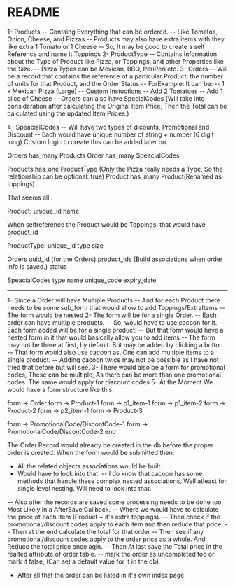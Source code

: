 # README

1- Products
  -- Containg Everything that can be ordered.
    -- Like Tomatos, Onion, Cheese, and Pizzas
  -- Products may also have extra items with they like extra 1 Tomato or 1 Cheese
    -- So, It may be good to create a self Reference and name it Toppings
2- ProductType
  -- Contains Information about the Type of Product like Pizza, or Toppings, and other Properties like the Size.
    -- Pizza Types can be Mexican, BBQ, PeriPeri etc.
3- Orders
  -- Will be a record that contains the reference of a particular Product, the number of units for that Product, and the Order Status
    -- ForExample: It can be:
      -- 1 x Mexican Pizza (Large)
        -- Custom Instuctions
          -- Add 2 Tomatoes
          -- Add 1 slice of Cheese
  -- Orders can also have SpecialCodes (Will take into consideration after calculating the Original Item Price, Then the Total can be calculated using the updated Item Prices.)

4- SpeacialCodes
  -- Will have two types of dicounts, Promotional and Discount
  -- Each would have unique number of string + number (6 digit long) Custom logic to create this can be added later on.



Orders has_many Products
Order has_many SpeacialCodes

Products has_one ProductType (Only the Pizza really needs a Type, So the relationship can be optional: true)
Product has_many Product(Renamed as toppings)


That seems all..


Product:
unique_id
name

When selfreference the Product would be Toppings, that would have
product_id

ProductType:
unique_id
type
size

Orders
uuid_id (for the Orders)
product_ids (Build associations when order info is saved.)
status

SpeacialCodes
type
name
unique_code
expiry_date


---


1- Since a Order will have Multiple Products
  -- And for each Product there needs to be some sub_form that would allow to add Toppings/ExtraItems
    -- The form would be nested
2- The form will be for a single Order.
  -- Each order can have multiple products.
    -- So, would have to use cacoon for it.
    -- Each form added will be for a single product.
    	-- But that form would have a nested form in it that would basically allow you to add items
    	  -- The form may not be there at first, by default. But may be added by clicking a button.
    	  -- That form would also use cacoon as, One can add multiple items to a single product.
        -- Adding cacoon twice may not be possible as I have not tried that before but will see.
3- There would also be a form for promotional codes, These can be multiple, As there can be more than one promotional codes. The same would apply for discount codes
5- At the Moment We would have a form structure like this:

form -> Order
  form -> Product-1
    form -> p1_item-1
    form -> p1_item-2
  form -> Product-2
    form -> p2_item-1
  form -> Product-3

  form -> PromotionalCode/DiscontCode-1
  form -> PromotionalCode/DiscontCode-2
end


The Order Record would already be created in  the db before the proper order is created.
When the form would be submitted then:
- All the related objects associations would be built.
- Would have to look into that.
  -- I do know that cacoon has some methods that handle these complex nested associations, Well atleast for single level nesting. Will need to look into that.

-- Also after the records are saved some processing needs to be done too, Most Likely in a AfterSave Callback.
  -- Where we would have to calculate the price of each Item (Product + it's extra toppings).
    -- Then check if the promotional/discount codes apply to each item and then reduce that price.
    -- Then at the end calculate the total for that order
    -- Then see if any promotional/discount codes apply to the order price as a whole. And Reduce the total price once agin.
    -- Then At last save the Total price in the realted attribute of order table.
    -- mark the order as uncompleted too or mark it false, (Can set a default value for it in the db)
- After all that the order can be listed in it's own index page.